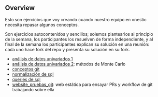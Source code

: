 ## Overview

Esto son ejercicios que voy creando cuando nuestro equipo en onestic necesita repasar algunos conceptos.

Son ejercicios autocontenidos y sencillos; solemos plantearlos al principio de la semana, los participantes los resuelven de forma independiente, y al final de la semana los participantes explican su solución en una reunión: cada uno hace fork del repo y presenta su solución en su fork.

* [análisis de datos univariados 1](datos_univariados_1)
* [análisis de datos univariados 2](datos_univariados_2): métodos de Monte Carlo
* [conceptos git](conceptos_git)
* [normalización de sql](normalizacion_sql)
* [queries de sql](queries_sql)
* [website_pruebas_git](website_pruebas_git): web estática para ensayar PRs y workflow de git trabajando sobre ella
